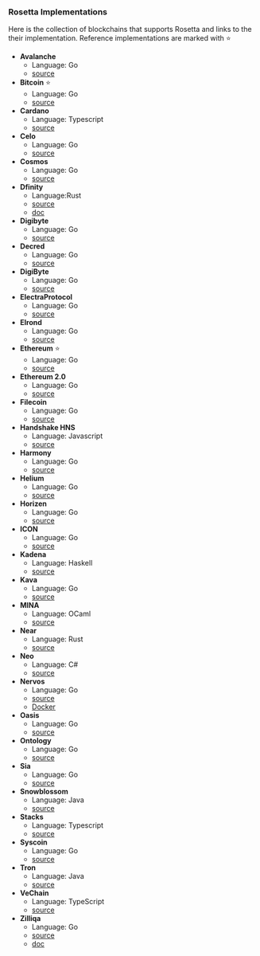 ### Rosetta Implementations

Here is the collection of blockchains that supports Rosetta and links to the their implementation. Reference
implementations are marked with :star:

- **Avalanche**
  - Language: Go
  - [source](https://github.com/ava-labs/avalanche-rosetta)
- **Bitcoin** :star:
  - Language: Go
  - [source](https://github.com/coinbase/rosetta-bitcoin) 
- **Cardano**
  - Language: Typescript
  - [source](https://github.com/input-output-hk/cardano-rosetta)
- **Celo**
  - Language: Go
  - [source](https://github.com/celo-org/rosetta)
- **Cosmos**
  - Language: Go
  - [source](https://github.com/tendermint/cosmos-rosetta-gateway)
- **Dfinity** 
  - Language:Rust
  - [source](https://github.com/dfinity/ic/tree/master/rs/rosetta-api)
  - [doc](https://sdk.dfinity.org/docs/integration/ledger-quick-start.html)
- **Digibyte**
  - Language: Go 
  - [source](https://github.com/tehG30RG3/rosetta-digibyte)
- **Decred**
  - Language: Go 
  - [source](https://github.com/decred/dcrros)
- **DigiByte**
  - Language: Go 
  - [source](https://github.com/DigiByte-Core/digibyte-rosetta-nodeapi/pull/1)
- **ElectraProtocol**
  - Language: Go 
  - [source](https://github.com/ElectraProtocol/rosetta-electraprotocol)
- **Elrond**
  - Language: Go 
  - [source](https://github.com/ElrondNetwork/elrond-proxy-go/tree/master/rosetta)
- **Ethereum** :star:
  - Language: Go 
  - [source](https://github.com/coinbase/rosetta-ethereum) 
- **Ethereum 2.0** 
  - Language: Go
  - [source](https://github.com/Ankr-network/rosetta-ethereum-2.0)
- **Filecoin**
  - Language: Go 
  - [source](https://github.com/Zondax/filecoin-indexing-rosetta-proxy)
- **Handshake HNS**
  - Language: Javascript
  - [source](https://github.com/handshake-org/hs-rosetta)
- **Harmony**
  - Language: Go 
  - [source](https://github.com/harmony-one/harmony/tree/main/rosetta)
- **Helium**
  - Language: Go 
  - [source](https://github.com/helium/rosetta-helium)
- **Horizen**
  - Language: Go 
  - [source](https://github.com/HorizenOfficial/rosetta-zen)
- **ICON**
  - Language: Go 
  - [source](https://github.com/icon-project/rosetta-icon)
- **Kadena**
  - Language: Haskell 
  - [source](https://github.com/kadena-io/chainweb-node/tree/master/src/Chainweb/Rosetta)
- **Kava**
  - Language: Go 
  - [source](https://github.com/Kava-Labs/rosetta-kava)
- **MINA**
  - Language: OCaml
  - [source](https://github.com/MinaProtocol/mina/tree/master/src/app/rosetta)
- **Near**
  - Language: Rust
  - [source](https://github.com/near/nearcore/tree/master/chain/rosetta-rpc)
- **Neo**
  - Language: C#
  - [source](https://github.com/neo-ngd/neo-common-plugins/tree/master/RosettaAPI)
- **Nervos**
  - Language: Go 
  - [source](https://github.com/nervosnetwork/ckb-rosetta-sdk) 
  - [Docker](https://github.com/nervosnetwork/ckb-rosetta-docker)
- **Oasis**
  - Language: Go 
  - [source](https://github.com/oasisprotocol/oasis-core-rosetta-gateway)
- **Ontology**
  - Language: Go 
  - [source](https://github.com/ontio/ontology-rosetta)
- **Sia**
  - Language: Go 
  - [source](https://github.com/NebulousLabs/rosetta-sia)
- **Snowblossom**
  - Language: Java
  - [source](https://github.com/snowblossomcoin/rosesnow)
- **Stacks**
  - Language: Typescript
  - [source](https://github.com/blockstack/stacks-blockchain-api)
- **Syscoin**
  - Language: Go 
  - [source](https://github.com/syscoin/rosetta-syscoin)
- **Tron**
  - Language: Java
  - [source](https://github.com/tronprotocol/tron-rosetta-api)
- **VeChain**
  - Language: TypeScript 
  - [source](https://github.com/vechain/rosetta)
- **Zilliqa**
  - Language: Go 
  - [source](https://github.com/Zilliqa/zilliqa-rosetta)
  - [doc](https://dev.zilliqa.com/docs/exchanges/rosetta-introduction)
